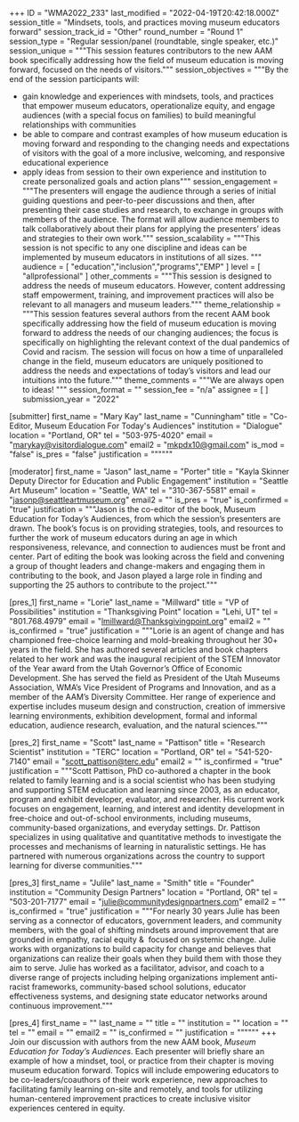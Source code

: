 +++
ID = "WMA2022_233"
last_modified = "2022-04-19T20:42:18.000Z"
session_title = "Mindsets, tools, and practices moving museum educators forward"
session_track_id = "Other"
round_number = "Round 1"
session_type = "Regular session/panel (roundtable, single speaker, etc.)"
session_unique = """This session features contributors to the new AAM book specifically addressing how the field of museum education is moving forward, focused on the needs of visitors."""
session_objectives = """By the end of the session participants will:

- gain knowledge and experiences with mindsets, tools, and practices that empower museum educators, operationalize equity, and engage audiences (with a special focus on families) to build meaningful relationships with communities
- be able to compare and contrast examples of how museum education is moving forward and responding to the changing needs and expectations of visitors with the goal of a more inclusive, welcoming, and responsive educational experience 
- apply ideas from session to their own experience and institution to create personalized goals and action plans"""
session_engagement = """The presenters will engage the audience through a series of initial guiding questions and peer-to-peer discussions and then, after presenting their case studies and research, to exchange in groups with members of the audience. The format will allow audience members to talk collaboratively about their plans for applying the presenters’ ideas and strategies to their own work."""
session_scalability = """This session is not specific to any one discipline and ideas can be implemented by museum educators in institutions of all sizes. 
"""
audience = [ "education","inclusion","programs","EMP" ]
level = [ "allprofessional" ]
other_comments = """This session is designed to address the needs of museum educators. However, content addressing staff empowerment, training, and improvement practices will also be relevant to all managers and museum leaders."""
theme_relationship = """This session features several authors from the recent AAM book specifically addressing how the field of museum education is moving forward to address the needs of our changing audiences; the focus is specifically on highlighting the relevant context of the dual pandemics of Covid and racism. The session will focus on how a time of unparalleled change in the field, museum educators are uniquely positioned to address the needs and expectations of today’s visitors and lead our intuitions into the future."""
theme_comments = """We are always open to ideas!
"""
session_format = ""
session_fee = "n/a"
assignee = [  ]
submission_year = "2022"

[submitter]
first_name = "Mary Kay"
last_name = "Cunningham"
title = "Co-Editor, Museum Education For Today's Audiences"
institution = "Dialogue"
location = "Portland, OR"
tel = "503-975-4020"
email = "marykay@visitordialogue.com"
email2 = "mkpdx10@gmail.com"
is_mod = "false"
is_pres = "false"
justification = """"""

[moderator]
first_name = "Jason"
last_name = "Porter"
title = "Kayla Skinner Deputy Director for Education and Public Engagement"
institution = "Seattle Art Museum"
location = "Seattle, WA"
tel = "310-367-5581"
email = "jasonp@seattleartmuseum.org"
email2 = ""
is_pres = "true"
is_confirmed = "true"
justification = """Jason is the co-editor of the book, Museum Education for Today’s Audiences, from which the session’s presenters are drawn. The book’s focus is on providing strategies, tools, and resources to further the work of museum educators during an age in which responsiveness, relevance, and connection to audiences must be front and center. Part of editing the book was looking across the field and convening a group of thought leaders and change-makers and engaging them in contributing to the book, and Jason played a large role in finding and supporting the 25 authors to contribute to the project."""

[pres_1]
first_name = "Lorie"
last_name = "Millward"
title = "VP of Possibilities"
institution = "Thanksgiving Point"
location = "Lehi, UT"
tel = "801.768.4979"
email = "lmillward@Thanksgivingpoint.org"
email2 = ""
is_confirmed = "true"
justification = """Lorie is an agent of change and has championed free-choice learning and mold-breaking throughout her 30+ years in the field. She has authored several articles and book chapters related to her work and was the inaugural recipient of the STEM Innovator of the Year award from the Utah Governor’s Office of Economic Development. She has served the field as President of the Utah Museums Association, WMA’s Vice President of Programs and Innovation, and as a member of the AAM’s Diversity Committee. Her range of experience and expertise includes museum design and construction, creation of immersive learning environments, exhibition development, formal and informal education, audience research, evaluation, and the natural sciences."""

[pres_2]
first_name = "Scott"
last_name = "Pattison"
title = "Research Scientist"
institution = "TERC"
location = "Portland, OR"
tel = "541-520-7140"
email = "scott_pattison@terc.edu"
email2 = ""
is_confirmed = "true"
justification = """Scott Pattison, PhD co-authored a chapter in the book related to family learning  and is a social scientist who has been studying and supporting STEM education and learning since 2003, as an educator, program and exhibit developer, evaluator, and researcher. His current work focuses on engagement, learning, and interest and identity development in free-choice and out-of-school environments, including museums, community-based organizations, and everyday settings. Dr. Pattison specializes in using qualitative and quantitative methods to investigate the processes and mechanisms of learning in naturalistic settings. He has partnered with numerous organizations across the country to support learning for diverse communities."""

[pres_3]
first_name = "Julile"
last_name = "Smith"
title = "Founder"
institution = "Community Design Partners"
location = "Portland, OR"
tel = "503-201-7177"
email = "julie@communitydesignpartners.com"
email2 = ""
is_confirmed = "true"
justification = """For nearly 30 years Julie has been serving as a connector of educators, government leaders, and community members, with the goal of shifting mindsets around improvement that are grounded in empathy, racial equity &  focused on systemic change. Julie works with organizations to build capacity for change and believes that organizations can realize their goals when they build them with those they aim to serve. Julie has worked as a facilitator, advisor, and coach to a diverse range of projects including helping organizations implement anti-racist frameworks, community-based school solutions, educator effectiveness systems, and designing state educator networks around continuous improvement."""

[pres_4]
first_name = ""
last_name = ""
title = ""
institution = ""
location = ""
tel = ""
email = ""
email2 = ""
is_confirmed = ""
justification = """"""
+++
Join our discussion with authors from the new AAM book, _Museum Education for Today’s Audiences_. Each presenter will briefly share an example of how a mindset, tool, or practice from their chapter is moving museum education forward. Topics will include empowering educators to be co-leaders/coauthors of their work experience, new approaches to facilitating family learning on-site and remotely, and tools for utilizing human-centered improvement practices to create inclusive visitor experiences centered in equity. 
